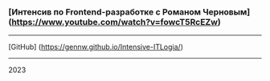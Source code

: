 ### [Интенсив по Frontend-разработке с Романом Черновым] (https://www.youtube.com/watch?v=fowcT5RcEZw) ###
---
[GitHub] (https://gennw.github.io/Intensive-ITLogia/)

---

2023